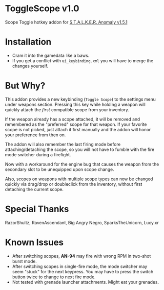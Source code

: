 # ToggleScope v1.0
Scope Toggle hotkey addon for [S.T.A.L.K.E.R. Anomaly v1.5.1](https://www.moddb.com/mods/stalker-anomaly)

# Installation
* Cram it into the gamedata like a baws.
* If you get a conflict with `ui_keybinding.xml` you will have to merge the changes yourself.

# But Why?
This addon provides a new keybinding (`Toggle Scope`) to the settings menu under weapons section. Pressing this key while holding a weapon will quickly attach the *first* compatible scope from your inventory.

If the weapon already has a scope attached, it will be removed and remembered as the "preferred" scope for that weapon. If your favorite scope is not picked, just attach it first manually and the addon will honor your preference from then on.

The addon will also remember the last firing mode before attaching/detaching the scope, so you will not have to fumble with the fire mode switcher during a firefight.

Now with a workaround for the engine bug that causes the weapon from the secondary slot to be unequipped upon scope change. 

Also, scopes on weapons with multiple scope types can now be changed quickly via drag/drop or doubleclick from the inventory, without first detaching the current scope.  

# Special Thanks
RazorShultz, RavenAscendant, Big Angry Negro, SparksTheUnicorn, Lucy.xr

# Known Issues
* After switching scopes, **AN-94** may fire with wrong RPM in two-shot burst mode.
* After switching scopes in single-fire mode, the mode switcher may seem "stuck" for the next keypress. You may have to press the switch button twice to change to next fire mode.
* Not tested with grenade launcher attachments. Might eat your grenades. 
